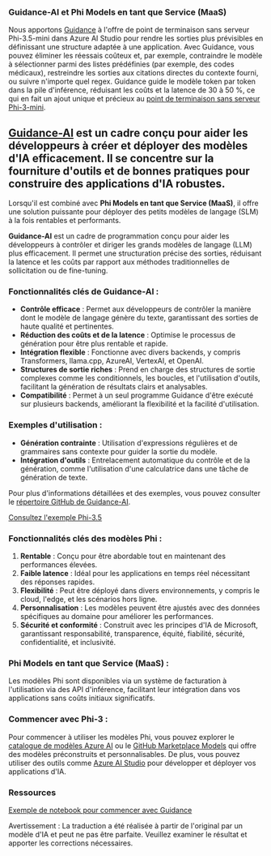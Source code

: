### Guidance-AI et Phi Models en tant que Service (MaaS)
Nous apportons [Guidance](https://github.com/guidance-ai/guidance) à l'offre de point de terminaison sans serveur Phi-3.5-mini dans Azure AI Studio pour rendre les sorties plus prévisibles en définissant une structure adaptée à une application. Avec Guidance, vous pouvez éliminer les réessais coûteux et, par exemple, contraindre le modèle à sélectionner parmi des listes prédéfinies (par exemple, des codes médicaux), restreindre les sorties aux citations directes du contexte fourni, ou suivre n'importe quel regex. Guidance guide le modèle token par token dans la pile d'inférence, réduisant les coûts et la latence de 30 à 50 %, ce qui en fait un ajout unique et précieux au [point de terminaison sans serveur Phi-3-mini](https://aka.ms/try-phi3.5mini).

## [**Guidance-AI**](https://github.com/guidance-ai/guidance) est un cadre conçu pour aider les développeurs à créer et déployer des modèles d'IA efficacement. Il se concentre sur la fourniture d'outils et de bonnes pratiques pour construire des applications d'IA robustes.

Lorsqu'il est combiné avec **Phi Models en tant que Service (MaaS)**, il offre une solution puissante pour déployer des petits modèles de langage (SLM) à la fois rentables et performants.

**Guidance-AI** est un cadre de programmation conçu pour aider les développeurs à contrôler et diriger les grands modèles de langage (LLM) plus efficacement. Il permet une structuration précise des sorties, réduisant la latence et les coûts par rapport aux méthodes traditionnelles de sollicitation ou de fine-tuning.

### Fonctionnalités clés de Guidance-AI :
- **Contrôle efficace** : Permet aux développeurs de contrôler la manière dont le modèle de langage génère du texte, garantissant des sorties de haute qualité et pertinentes.
- **Réduction des coûts et de la latence** : Optimise le processus de génération pour être plus rentable et rapide.
- **Intégration flexible** : Fonctionne avec divers backends, y compris Transformers, llama.cpp, AzureAI, VertexAI, et OpenAI.
- **Structures de sortie riches** : Prend en charge des structures de sortie complexes comme les conditionnels, les boucles, et l'utilisation d'outils, facilitant la génération de résultats clairs et analysables.
- **Compatibilité** : Permet à un seul programme Guidance d'être exécuté sur plusieurs backends, améliorant la flexibilité et la facilité d'utilisation.

### Exemples d'utilisation :
- **Génération contrainte** : Utilisation d'expressions régulières et de grammaires sans contexte pour guider la sortie du modèle.
- **Intégration d'outils** : Entrelacement automatique du contrôle et de la génération, comme l'utilisation d'une calculatrice dans une tâche de génération de texte.

Pour plus d'informations détaillées et des exemples, vous pouvez consulter le [répertoire GitHub de Guidance-AI](https://github.com/guidance-ai/guidance).

[Consultez l'exemple Phi-3.5](../../code/01.Introduce/guidance.ipynb)

### Fonctionnalités clés des modèles Phi :
1. **Rentable** : Conçu pour être abordable tout en maintenant des performances élevées.
2. **Faible latence** : Idéal pour les applications en temps réel nécessitant des réponses rapides.
3. **Flexibilité** : Peut être déployé dans divers environnements, y compris le cloud, l'edge, et les scénarios hors ligne.
4. **Personnalisation** : Les modèles peuvent être ajustés avec des données spécifiques au domaine pour améliorer les performances.
5. **Sécurité et conformité** : Construit avec les principes d'IA de Microsoft, garantissant responsabilité, transparence, équité, fiabilité, sécurité, confidentialité, et inclusivité.

### Phi Models en tant que Service (MaaS) :
Les modèles Phi sont disponibles via un système de facturation à l'utilisation via des API d'inférence, facilitant leur intégration dans vos applications sans coûts initiaux significatifs.

### Commencer avec Phi-3 :
Pour commencer à utiliser les modèles Phi, vous pouvez explorer le [catalogue de modèles Azure AI](https://ai.azure.com/explore/models) ou le [GitHub Marketplace Models](https://github.com/marketplace/models) qui offre des modèles préconstruits et personnalisables. De plus, vous pouvez utiliser des outils comme [Azure AI Studio](https://ai.azure.com) pour développer et déployer vos applications d'IA.

### Ressources
[Exemple de notebook pour commencer avec Guidance](../../code/01.Introduce/guidance.ipynb)

Avertissement : La traduction a été réalisée à partir de l'original par un modèle d'IA et peut ne pas être parfaite. Veuillez examiner le résultat et apporter les corrections nécessaires.